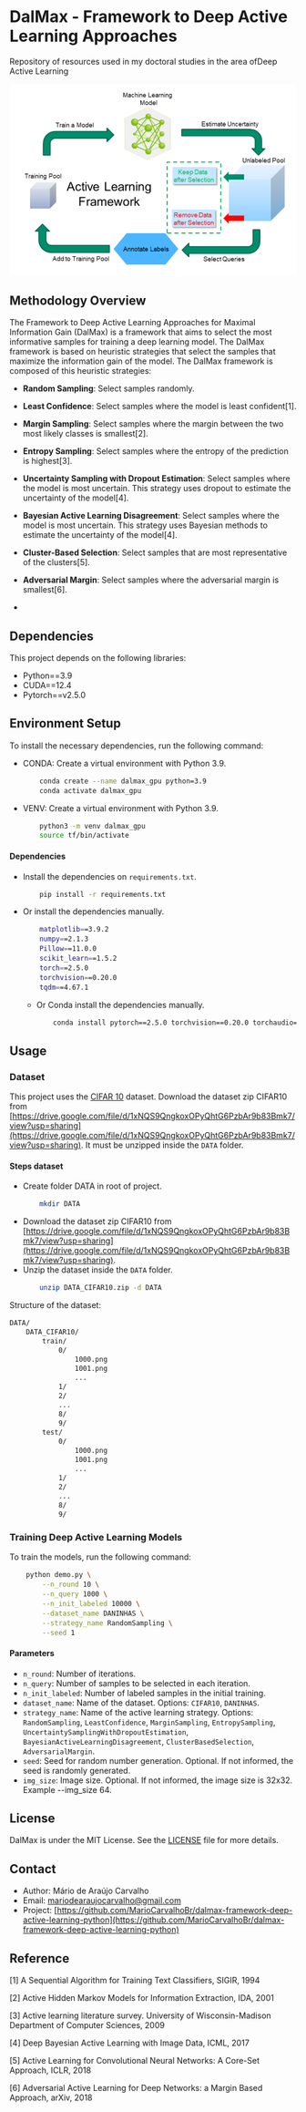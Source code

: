 # DalMax - Framework to Deep Active Learning Approaches
Repository of resources used in my doctoral studies in the area of ​​Deep Active Learning

![Deep Active Learning Framework](assets/active-learning-framework.png)

## Methodology Overview
The Framework to Deep Active Learning Approaches for Maximal Information Gain (DalMax) is a framework that aims to select the most informative samples for training a deep learning model. The DalMax framework is based on heuristic strategies that select the samples that maximize the information gain of the model. The DalMax framework is composed of this heuristic strategies:
  
- **Random Sampling**: Select samples randomly.
- **Least Confidence**: Select samples where the model is least confident[1].
- **Margin Sampling**: Select samples where the margin between the two most likely classes is smallest[2].
- **Entropy Sampling**: Select samples where the entropy of the prediction is highest[3].
- **Uncertainty Sampling with Dropout Estimation**: Select samples where the model is most uncertain. This strategy uses dropout to estimate the uncertainty of the model[4].
- **Bayesian Active Learning Disagreement**: Select samples where the model is most uncertain. This strategy uses Bayesian methods to estimate the uncertainty of the model[4].
- **Cluster-Based Selection**: Select samples that are most representative of the clusters[5].
- **Adversarial Margin**: Select samples where the adversarial margin is smallest[6].

- 
## Dependencies
This project depends on the following libraries:
- Python==3.9
- CUDA==12.4
- Pytorch==v2.5.0

## Environment Setup
To install the necessary dependencies, run the following command:

 - CONDA: Create a virtual environment with Python 3.9.
    ```bash
        conda create --name dalmax_gpu python=3.9
        conda activate dalmax_gpu
    ```
 - VENV: Create a virtual environment with Python 3.9.
    ```bash
        python3 -m venv dalmax_gpu
        source tf/bin/activate   
    ```

#### Dependencies
 - Install the dependencies on `requirements.txt`.
    ```bash
        pip install -r requirements.txt
    ```
 - Or install the dependencies manually.
    ```bash
        matplotlib==3.9.2
        numpy==2.1.3
        Pillow==11.0.0
        scikit_learn==1.5.2
        torch==2.5.0
        torchvision==0.20.0
        tqdm==4.67.1

    ```
    - Or Conda install the dependencies manually.
        ```bash
            conda install pytorch==2.5.0 torchvision==0.20.0 torchaudio==2.5.0 pytorch-cuda=12.4 -c pytorch -c nvidia
        ```

## Usage

### Dataset
This project uses the [CIFAR 10](https://www.cs.toronto.edu/~kriz/cifar.html) dataset. 
Download the dataset zip CIFAR10 from [https://drive.google.com/file/d/1xNQS9QngkoxOPyQhtG6PzbAr9b83Bmk7/view?usp=sharing](https://drive.google.com/file/d/1xNQS9QngkoxOPyQhtG6PzbAr9b83Bmk7/view?usp=sharing). It must be unzipped inside the `DATA` folder.

#### Steps dataset
 - Create folder DATA in root of project.
    ```bash
        mkdir DATA
    ```
 - Download the dataset zip CIFAR10 from [https://drive.google.com/file/d/1xNQS9QngkoxOPyQhtG6PzbAr9b83Bmk7/view?usp=sharing](https://drive.google.com/file/d/1xNQS9QngkoxOPyQhtG6PzbAr9b83Bmk7/view?usp=sharing).
 - Unzip the dataset inside the `DATA` folder.
    ```bash
        unzip DATA_CIFAR10.zip -d DATA
    ```

Structure of the dataset:
```
DATA/
    DATA_CIFAR10/
        train/
            0/
                1000.png
                1001.png
                ...
            1/
            2/
            ...
            8/
            9/
        test/
            0/
                1000.png
                1001.png
                ...
            1/
            2/
            ...
            8/
            9/
```

### Training Deep Active Learning Models
To train the models, run the following command:
```bash
    python demo.py \
        --n_round 10 \
        --n_query 1000 \
        --n_init_labeled 10000 \
        --dataset_name DANINHAS \
        --strategy_name RandomSampling \
        --seed 1
```

#### Parameters
- `n_round`: Number of iterations.
- `n_query`: Number of samples to be selected in each iteration.
- `n_init_labeled`: Number of labeled samples in the initial training.
- `dataset_name`: Name of the dataset. Options: `CIFAR10`, `DANINHAS`.
- `strategy_name`: Name of the active learning strategy. Options: `RandomSampling`, `LeastConfidence`, `MarginSampling`, `EntropySampling`, `UncertaintySamplingWithDropoutEstimation`, `BayesianActiveLearningDisagreement`, `ClusterBasedSelection`, `AdversarialMargin`.
- `seed`: Seed for random number generation. Optional. If not informed, the seed is randomly generated.
- `img_size`: Image size. Optional. If not informed, the image size is 32x32. Example --img_size 64.

## License

DalMax is under the MIT License. See the [LICENSE](LICENSE) file for more details.

## Contact

- Author: Mário de Araújo Carvalho
- Email: mariodearaujocarvalho@gmail.com
- Project: [https://github.com/MarioCarvalhoBr/dalmax-framework-deep-active-learning-python](https://github.com/MarioCarvalhoBr/dalmax-framework-deep-active-learning-python)


## Reference

[1] A Sequential Algorithm for Training Text Classifiers, SIGIR, 1994

[2] Active Hidden Markov Models for Information Extraction, IDA, 2001

[3] Active learning literature survey. University of Wisconsin-Madison Department of Computer Sciences, 2009

[4] Deep Bayesian Active Learning with Image Data, ICML, 2017

[5] Active Learning for Convolutional Neural Networks: A Core-Set Approach, ICLR, 2018

[6] Adversarial Active Learning for Deep Networks: a Margin Based Approach, arXiv, 2018


